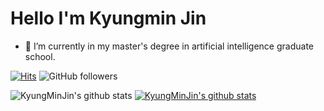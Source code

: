# Hello I'm Kyungmin Jin
- 🔭 I’m currently in my master's degree in artificial intelligence graduate school.


[![Hits](https://hits.seeyoufarm.com/api/count/incr/badge.svg?url=https%3A%2F%2Fgithub.com%2FKyungMinJin&count_bg=%23E060FF&title_bg=%23555555&icon=github.svg&icon_color=%23E7E7E7&title=hits&edge_flat=false)](https://hits.seeyoufarm.com) ![GitHub followers](https://img.shields.io/github/followers/KyungMinJin?style=social)

![KyungMinJin's github stats](https://github-readme-stats.vercel.app/api?username=KyungMinJin&hide_border=true&show_icons=true)
[![KyungMinJin's github stats](https://github-readme-stats.vercel.app/api/top-langs/?username=KyungMinJin&show_icons=true&langs_count=8&title_color=004386&hide_border=true&icon_color=004386&layout=compact)](https://github.com/KyungMinJin)

<!--
**KyungMinJin/KyungMinJin** is a ✨ _special_ ✨ repository because its `README.md` (this file) appears on your GitHub profile.

Here are some ideas to get you started:

- 🔭 I’m currently working on ...
- 🌱 I’m currently learning ...
- 👯 I’m looking to collaborate on ...
- 🤔 I’m looking for help with ...
- 💬 Ask me about ...
- 📫 How to reach me: ...
- 😄 Pronouns: ...
- ⚡ Fun fact: ...
-->
